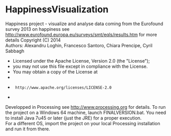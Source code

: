 HappinessVisualization
======================
Happiness project - visualize and analyse data coming from the Eurofound survey 2013 on happiness 
see http://www.eurofound.europa.eu/surveys/smt/eqls/results.htm for more details
Copyright (C) 2014  
Authors: Alexandru Loghin, Francesco Santoro, Chiara Prencipe, Cyril Sabbagh
 * Licensed under the Apache License, Version 2.0 (the "License");
 * you may not use this file except in compliance with the License.
 * You may obtain a copy of the License at
 *
 *      http://www.apache.org/licenses/LICENSE-2.0
 *

Developped in Processing see http://www.processing.org for details.
To run the project on a Windows 64 machine, launch FINALVERSION.bat. You need to install Java 7u45 or later (just the JRE)
for a proper execution.  
For a different OS, import the project on your local Processing installation and run it from there.
